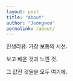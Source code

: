 ```yaml
---
layout: post
title: "About"
author: "Jeongwoo"
permalink: /about/
---
```


인생리뷰. 가장 보통의 시선.


보고 배운 것과 느낀 것.


그 값진 것들을 모두 여기에.
